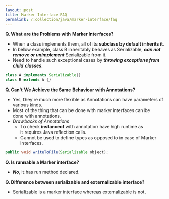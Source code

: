 ```yaml
---
layout: post
title: Marker Interface FAQ
permalink: /:collection/java/marker-interface/faq
---
```


**Q. What are the Problems with Marker Interfaces?**
* When a class implements them, all of its **subclass by default inherits it**.
* In below example, class B inheritably behaves as Serializable, ***can not remove or unimplement*** Serializable from it.
* Need to handle such exceptional cases by ***throwing exceptions from child classes***.

```java
class A implements Serializable{}        
class B extends A {}
```

**Q. Can't We Achieve the Same Behaviour with Annotations?**
* Yes, they're much more flexible as Annotations can have parameters of various kinds.
* Most of the thing that can be done with marker interfaces can be done with annotations.
* *Drawbacks of Annotations*
	- To check **instanceof** with annotation have high runtime as it requires Java reflection calls.
	- Cannot be used to define types as opposed to in case of Marker interfaces.

```java
public void writeToFile(Serializable object);
```

**Q. Is runnable a Marker interface?**
- ***No***, it has run method declared.

**Q. Difference between serializable and externalizable interface?**
- Serializable is a marker interface whereas externalizable is not.
